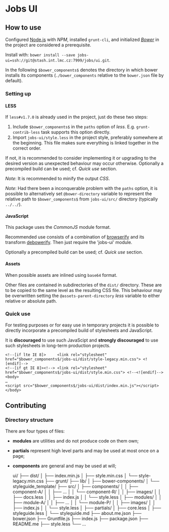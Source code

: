 # Jobs UI

## How to use

Configured [Node.js](http://nodejs.org/) with *NPM*, installed `grunt-cli`,
and initialized [*Bower*](http://bower.io/) in the project are considered a
prerequisite.

Install with:
`bower install --save jobs-ui=ssh://git@stash.int.lmc.cz:7999/jobs/ui.git`.

In the following `$bower_components$` denotes the directory in which bower
installs its components (`./bower_components` relative to the `bower.json` file
by default).

### Setting up

#### LESS
If `less#v1.7.0` is already used in the project, just do these two steps:

1.  Include `$bower_components$` in the `paths` option of *less*. E.g.
    `grunt-contrib-less` task supports this option directly.
2.  Import `jobs-ui/style.less` in the project style, preferably somewhere at
    the beginning. This file makes sure everything is linked together in the
    correct order.

If not, it is recommended to consider implementing it or upgrading to the
desired version as unexpected behaviour may occur otherwise.
Optionally a precompiled build can be used; cf. *Quick use* section.

*Note*: It is recommended to minify the output *CSS*.

*Note*: Had there been a inconquerable problem with the `paths` option, it is
possible to alternatively set `@bower-directory` variable to represent the
relative path to `$bower_components$` from `jobs-ui/src/` directory
(typically `../../`).

#### JavaScript

This package uses the *CommonJS* module format.

Recommended use consists of a combination of [browserify](http://browserify.org/)
and its transform [debowerify](https://github.com/eugeneware/debowerify).
Then just require the 'jobs-ui' module.

Optionally a precompiled build can be used; cf. *Quick use* section.

#### Assets

When possible assets are inlined using `base64` format.

Other files are contained in subdirectories of the `dist/` directory.
These are to be copied to the same level as the resulting CSS file.
This behaviour may be overwritten setting the `@assets-parent-directory` *less*
variable to either relative or absolute path.

### Quick use

For testing purposes or for easy use in temporary projects it is possible to
directly incorporate a precompiled build of stylesheets and JavaScript.

It is **discouraged** to use such JavaScipt and **strongly discouraged** to use
such stylesheets in long-term production projects.

    <!--[if lte IE 8]>     <link rel="stylesheet" href="$bower_components$/jobs-ui/dist/style-legacy.min.css"> <![endif]-->
    <!--[if gt IE 8]><!--> <link rel="stylesheet" href="$bower_components$/jobs-ui/dist/style.min.css"> <!--<![endif]-->
    <body>
    …
    <script src="$bower_components$/jobs-ui/dist/index.min.js"></script>
    </body>

## Contributing

### Directory structure

There are four types of files:

*   **modules** are utilities and do not produce code on them own;
*   **partials** represent high level parts and may be used at most once on a page;
*   **components** are general and may be used at will;

    ui/
    ├── dist/
    │   ├── index.min.js
    │   ├── style.min.css
    │   └── style-legacy.min.css
    ├── grunt/
    ├── lib/
    │   ├── bower-components/
    │   └── styleguide_template/
    ├── src/
    │   ├── components/
    │   │   ├── component-A/
    │   │   ├── …
    │   │   └── component-R/
    │   │       ├── images/
    │   │       ├── docs.less
    │   │       ├── index.js
    │   │       └── style.less
    │   ├── modules/
    │   │   ├── module-A/
    │   │   ├── …
    │   │   └── module-P/
    │   │       ├── images/
    │   │       ├── index.js
    │   │       └── style.less
    │   ├── partials/
    │   ├── core.less
    │   ├── styleguide.less
    │   └── styleguide.md
    ├── about.me.json
    ├── bower.json
    ├── Gruntfile.js
    ├── index.js
    ├── package.json
    ├── README.me
    ├── style.less
    └── …